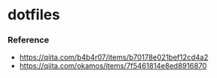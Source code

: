# dotfiles

### Reference  
- https://qiita.com/b4b4r07/items/b70178e021bef12cd4a2
- https://qiita.com/okamos/items/7f5461814e8ed8916870
